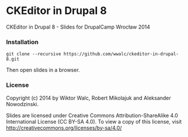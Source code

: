 CKEditor in Drupal 8
====================

CKEditor in Drupal 8 - Slides for DrupalCamp Wrocław 2014

### Installation

```
git clone --recursive https://github.com/wwalc/ckeditor-in-drupal-8.git
```
Then open slides in a browser.

### License

Copyright (c) 2014 by Wiktor Walc, Robert Mikolajuk and Aleksander Nowodzinski.

Slides are licensed under Creative Commons Attribution-ShareAlike 4.0 International License (CC BY-SA 4.0). To view a copy of this license, visit http://creativecommons.org/licenses/by-sa/4.0/

